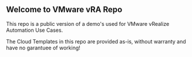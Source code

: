 ## Welcome to VMware vRA Repo

This repo is a public version of a demo's used for VMware vRealize Automation Use Cases.

The Cloud Templates in this repo are provided as-is, without warranty and have no garantuee of working!

